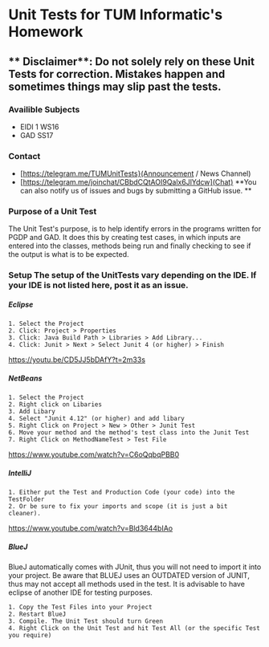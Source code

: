 # Unit Tests for TUM Informatic's Homework

## ** Disclaimer**: Do not solely rely on these Unit Tests for correction. Mistakes happen and sometimes things may slip past the tests. 

### Availible Subjects
* EIDI 1 WS16
* GAD SS17

### Contact
* [https://telegram.me/TUMUnitTests}(Announcement / News Channel)
* [https://telegram.me/joinchat/CBbdCQtAOI9Qalx6JlYdcw](Chat)
**You can also notify us of issues and bugs by submitting a GitHub issue. **

### Purpose of a Unit Test 

The Unit Test's purpose, is to help identify errors in the programs written for PGDP and GAD. It does this by creating test cases, in which inputs are entered into the classes, methods being run and finally checking to see if the output is what is to be expected.

### Setup The setup of the UnitTests vary depending on the IDE. If your IDE is not listed here, post it as an issue.

##### Eclipse

    1. Select the Project
    2. Click: Project > Properties
    3. Click: Java Build Path > Libraries > Add Library...
    4. Click: Junit > Next > Select Junit 4 (or higher) > Finish

https://youtu.be/CD5JJ5bDAfY?t=2m33s

##### NetBeans

    1. Select the Project
    2. Right click on Libaries
    3. Add Libary
    4. Select "Junit 4.12" (or higher) and add libary
    5. Right Click on Project > New > Other > Junit Test
    6. Move your method and the method's test class into the Junit Test
    7. Right Click on MethodNameTest > Test File

https://www.youtube.com/watch?v=C6oQqbqPBB0

##### IntelliJ

    1. Either put the Test and Production Code (your code) into the TestFolder
    2. Or be sure to fix your imports and scope (it is just a bit cleaner).

https://www.youtube.com/watch?v=Bld3644bIAo

##### BlueJ
BlueJ automatically comes with JUnit, thus you will not need to import it into your project. Be aware that BLUEJ uses an OUTDATED version of JUNIT, thus may not accept all methods used in the test. It is advisable to have eclipse of another IDE for testing purposes.

    1. Copy the Test Files into your Project
    2. Restart BlueJ
    3. Compile. The Unit Test should turn Green
    4. Right Click on the Unit Test and hit Test All (or the specific Test you require)

